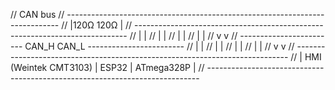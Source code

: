 // CAN bus
// ----------------------------------------------------------------------------
// |120Ω                                                            120Ω        |
// ----------------------------------------------------------------------------
//                             |                                     |
//                             |                                     |
//                             |                                     |
//                             |                                     |
//                             v                                     v
// ------------------------  CAN_H                             CAN_L  ------------------------
//                             |                                     |
//                             |                                     |
//                             |                                     |
//                             |                                     |
//                             v                                     v
// ----------------------------------------------------------------------------
// |  HMI (Weintek CMT3103)   |         ESP32       |       ATmega328P         |
// ----------------------------------------------------------------------------
